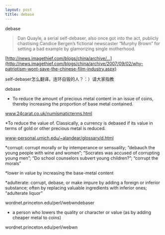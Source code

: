 ```yaml
---
layout: post
title: debase
---
```


debase

>Dan Quayle, a serial self-debaser, also once got into the act, publicly chastising Candice Bergen’s fictional newscaster “Murphy Brown” for setting a bad example by glamorizing single motherhood.

  

[http://news.imagethief.com/blogs/china/archive/...](http://news.imagethief.com/blogs/china/archive/2007/09/02/why-patriotism-wont-save-the-chinese-film-industry.aspx)

self-debaser怎么翻译。连环自毁的人？：）请大家指教

debase

+ To reduce the amount of precious metal content in an issue of coins, thereby increasing the proportion of base metal contained.

www.24carat.co.uk/numismaticterms.html

*To reduce the value of. Classically, a currency is debased if its value in terms of gold or other precious metal is reduced.

www-personal.umich.edu/~alandear/glossary/d.html

*corrupt: corrupt morally or by intemperance or sensuality; “debauch the young people with wine and women”; “Socrates was accused of corrupting young men”; “Do school counselors subvert young children?”; “corrupt the morals”

*lower in value by increasing the base-metal content

*adulterate: corrupt, debase, or make impure by adding a foreign or inferior substance; often by replacing valuable ingredients with inferior ones; “adulterate liquor”

wordnet.princeton.edu/perl/webwndebaser

+ a person who lowers the quality or character or value (as by adding cheaper metal to coins)

wordnet.princeton.edu/perl/webwn
